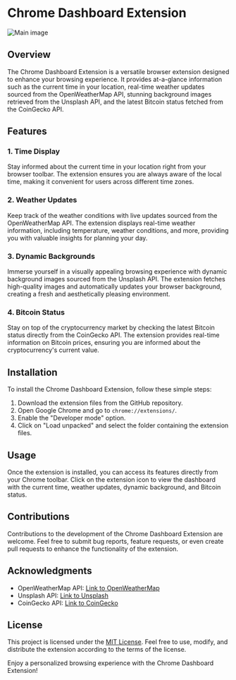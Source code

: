 # Chrome Dashboard Extension

![Main image](assets/main.png)

## Overview

The Chrome Dashboard Extension is a versatile browser extension designed to enhance your browsing experience. It provides at-a-glance information such as the current time in your location, real-time weather updates sourced from the OpenWeatherMap API, stunning background images retrieved from the Unsplash API, and the latest Bitcoin status fetched from the CoinGecko API.

## Features

### 1. Time Display

Stay informed about the current time in your location right from your browser toolbar. The extension ensures you are always aware of the local time, making it convenient for users across different time zones.

### 2. Weather Updates

Keep track of the weather conditions with live updates sourced from the OpenWeatherMap API. The extension displays real-time weather information, including temperature, weather conditions, and more, providing you with valuable insights for planning your day.

### 3. Dynamic Backgrounds

Immerse yourself in a visually appealing browsing experience with dynamic background images sourced from the Unsplash API. The extension fetches high-quality images and automatically updates your browser background, creating a fresh and aesthetically pleasing environment.

### 4. Bitcoin Status

Stay on top of the cryptocurrency market by checking the latest Bitcoin status directly from the CoinGecko API. The extension provides real-time information on Bitcoin prices, ensuring you are informed about the cryptocurrency's current value.

## Installation

To install the Chrome Dashboard Extension, follow these simple steps:

1. Download the extension files from the GitHub repository.
2. Open Google Chrome and go to `chrome://extensions/`.
3. Enable the "Developer mode" option.
4. Click on "Load unpacked" and select the folder containing the extension files.

## Usage

Once the extension is installed, you can access its features directly from your Chrome toolbar. Click on the extension icon to view the dashboard with the current time, weather updates, dynamic background, and Bitcoin status.

## Contributions

Contributions to the development of the Chrome Dashboard Extension are welcome. Feel free to submit bug reports, feature requests, or even create pull requests to enhance the functionality of the extension.

## Acknowledgments

- OpenWeatherMap API: [Link to OpenWeatherMap](https://openweathermap.org/)
- Unsplash API: [Link to Unsplash](https://unsplash.com/developers)
- CoinGecko API: [Link to CoinGecko](https://www.coingecko.com/)

## License

This project is licensed under the [MIT License](LICENSE). Feel free to use, modify, and distribute the extension according to the terms of the license.

Enjoy a personalized browsing experience with the Chrome Dashboard Extension!
